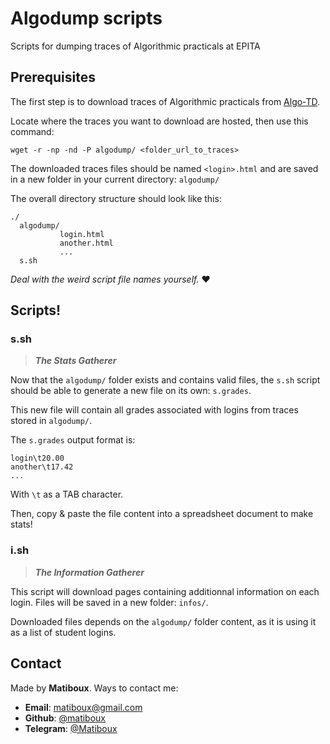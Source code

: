# Algodump scripts

Scripts for dumping traces of Algorithmic practicals at EPITA

## Prerequisites

The first step is to download traces of Algorithmic practicals from [Algo-TD](https://algo-td.infoprepa.epita.fr/).

Locate where the traces you want to download are hosted, then use this command:
```
wget -r -np -nd -P algodump/ <folder_url_to_traces>
```

The downloaded traces files should be named `<login>.html` and are saved in a new folder in your current directory: `algodump/`

The overall directory structure should look like this:
```
./
  algodump/
           login.html
           another.html
           ...
  s.sh
```

_Deal with the weird script file names yourself._ ❤

## Scripts!

### s.sh

> ***The Stats Gatherer***

Now that the `algodump/` folder exists and contains valid files,
the `s.sh` script should be able to generate a new file on its own: `s.grades`.

This new file will contain all grades associated with logins from traces stored in `algodump/`.

The `s.grades` output format is:
```
login\t20.00
another\t17.42
...
```
With `\t` as a TAB character.

Then, copy & paste the file content into a spreadsheet document to make stats!


### i.sh

> ***The Information Gatherer***

This script will download pages containing additionnal information on each login. Files will be saved in a new folder: `infos/`.

Downloaded files depends on the `algodump/` folder content, as it is using it as a list of student logins.


## Contact

Made by **Matiboux**. Ways to contact me:
 - **Email**: [matiboux@gmail.com](mailto:matiboux@gmail.com)
 - **Github**: [@matiboux](https://github.com/matiboux)
 - **Telegram**: [@Matiboux](https://t.me/Matiboux)

